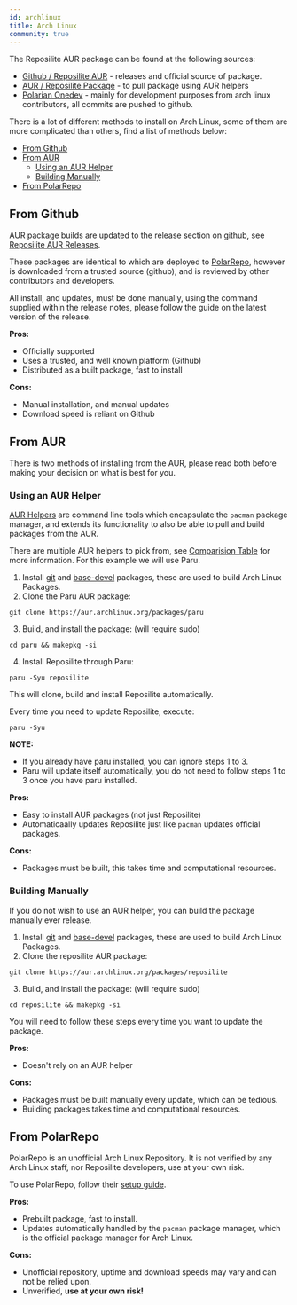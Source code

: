 ```yaml
---
id: archlinux
title: Arch Linux
community: true
---
```


The Reposilite AUR package can be found at the following sources:
- [Github / Reposilite AUR](https://github.com/reposilite-playground/reposilite-aur) -
  releases and official source of package.
- [AUR / Reposilite Package](https://aur.archlinux.org/packages/reposilite) - to pull
  package using AUR helpers
- [Polarian Onedev](https://onedev.polarian.dev/polarrepo/reposilite) -
  mainly for development purposes from arch linux contributors, all
  commits are pushed to github.

There is a lot of different methods to install on Arch Linux, some of
them are more complicated than others, find a list of methods below:

- [From Github](/guide/archlinux#from-github)
- [From AUR](/guide/archlinux#from-aur)
  - [Using an AUR Helper](/guide/archlinux#using-an-aur-helper)
  - [Building Manually](/guide/archlinux#building-manually)
- [From PolarRepo](/guide/archlinux#from-polarrepo)

## From Github

AUR package builds are updated to the release section on github, see
[Reposilite AUR Releases](https://github.com/reposilite-playground/reposilite-aur/releases).

These packages are identical to which are deployed to
[PolarRepo](/guide/archlinux#from-polarrepo), however is downloaded from
a trusted source (github), and is reviewed by other contributors and
developers.

All install, and updates, must be done manually, using the command
supplied within the release notes, please follow the guide on the latest
version of the release.

**Pros:**
- Officially supported
- Uses a trusted, and well known platform (Github)
- Distributed as a built package, fast to install

**Cons:**
- Manual installation, and manual updates
- Download speed is reliant on Github

## From AUR

There is two methods of installing from the AUR, please read both before
making your decision on what is best for you.

### Using an AUR Helper

[AUR Helpers](https://wiki.archlinux.org/title/AUR_helpers) are command
line tools which encapsulate the `pacman` package manager, and extends
its functionality to also be able to pull and build packages from the
AUR.

There are multiple AUR helpers to pick from, see
[Comparision Table](https://wiki.archlinux.org/title/AUR_helpers#Comparison_tables)
for more information. For this example we will use Paru.

1. Install [git](https://archlinux.org/packages/extra/x86_64/git/) and
[base-devel](https://archlinux.org/packages/core/any/base-devel/)
packages, these are used to build Arch Linux Packages.
2. Clone the Paru AUR package:

`git clone https://aur.archlinux.org/packages/paru`

3. Build, and install the package: (will require sudo)

`cd paru && makepkg -si`

4. Install Reposilite through Paru:

`paru -Syu reposilite`

This will clone, build and install Reposilite automatically.

Every time you need to update Reposilite, execute:

`paru -Syu`

**NOTE:**
- If you already have paru installed, you can ignore steps 1 to 3.
- Paru will update itself automatically, you do not need to follow steps
  1 to 3 once you have paru installed.

**Pros:**
- Easy to install AUR packages (not just Reposilite)
- Automaticaally updates Reposilite just like `pacman` updates official
  packages.

**Cons:**
- Packages must be built, this takes time and computational resources.

### Building Manually

If you do not wish to use an AUR helper, you can build the package
manually ever release.

1. Install [git](https://archlinux.org/packages/extra/x86_64/git/) and
[base-devel](https://archlinux.org/packages/core/any/base-devel/)
packages, these are used to build Arch Linux Packages.
2. Clone the reposilite AUR package:

`git clone https://aur.archlinux.org/packages/reposilite`

3. Build, and install the package: (will require sudo)

`cd reposilite && makepkg -si`

You will need to follow these steps every time you want to update the
package.

**Pros:**
- Doesn't rely on an AUR helper

**Cons:**
- Packages must be built manually every update, which can be tedious.
- Building packages takes time and computational resources.

## From PolarRepo

PolarRepo is an unofficial Arch Linux Repository. It is not verified by
any Arch Linux staff, nor Reposilite developers, use at your own risk.

To use PolarRepo, follow their [setup guide](https://onedev.polarian.dev/polarrepo#getting-started).

**Pros:**
- Prebuilt package, fast to install.
- Updates automatically handled by the `pacman` package manager, which
  is the official package manager for Arch Linux.

**Cons:**
- Unofficial repository, uptime and download speeds may vary and can not
  be relied upon.
- Unverified, **use at your own risk!**
